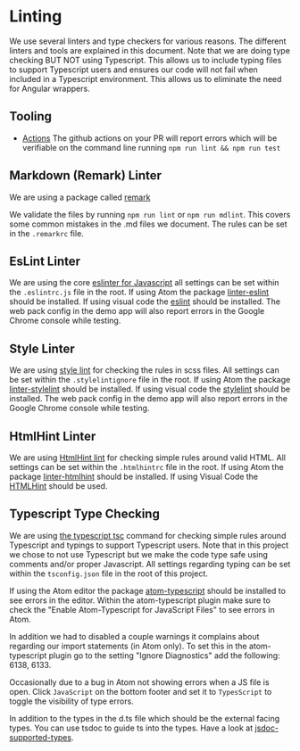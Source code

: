 # Linting

We use several linters and type checkers for various reasons. The different linters and tools are explained in this document. Note that we are doing type checking BUT NOT using Typescript. This allows us to include typing files to support Typescript users and ensures our code will not fail when included in a Typescript environment. This allows us to eliminate the need for Angular wrappers.

## Tooling

- [Actions](https://github.com/infor-design/enterprise-wc/actions) The github actions on your PR will report errors which will be verifiable on the command line running `npm run lint && npm run test`

## Markdown (Remark) Linter

We are using a package called [remark](https://github.com/remarkjs/remark/tree/main/packages/remark-cli)

We validate the files by running `npm run lint` or `npm run mdlint`. This covers some common mistakes in the .md files we document. The rules can be set in the `.remarkrc` file.

## EsLint Linter

We are using the core [eslinter for Javascript](https://eslint.org/) all settings can be set within the `.eslintrc.js` file in the root. If using Atom the package [linter-eslint](https://atom.io/packages/linter-eslint) should be installed. If using visual code the [eslint]( https://marketplace.visualstudio.com/items?itemName=dbaeumer.vscode-eslint) should be installed. The web pack config in the demo app will also report errors in the Google Chrome console while testing.

## Style Linter

We are using [style lint](https://github.com/stylelint/stylelint) for checking the rules in scss files. All settings can be set within the `.stylelintignore` file in the root. If using Atom the package [linter-stylelint](https://atom.io/packages/linter-stylelint) should be installed. If using visual code the [stylelint](https://marketplace.visualstudio.com/items?itemName=stylelint.vscode-stylelint) should be installed. The web pack config in the demo app will also report errors in the Google Chrome console while testing.

## HtmlHint Linter

We are using [HtmlHint lint](https://github.com/htmlhint/HTMLHint) for checking simple rules around valid HTML. All settings can be set within the `.htmlhintrc` file in the root. If using Atom the package [linter-htmlhint](https://atom.io/packages/linter-htmlhint) should be installed. If using Visual Code the [HTMLHint](https://marketplace.visualstudio.com/items?itemName=mkaufman.HTMLHint) should be used.

## Typescript Type Checking

We are using [the typescript tsc](https://www.typescriptlang.org/docs/handbook/compiler-options.html) command for checking simple rules around Typescript and typings to support Typescript users. Note that in this project we chose to not use Typescript but we make the code type safe using comments and/or proper Javascript. All settings regarding typing can be set within the `tsconfig.json` file in the root of this project.

If using the Atom editor the package [atom-typescript](https://atom.io/packages/atom-typescript) should be installed to see errors in the editor. Within the atom-typescript plugin make sure to check the "Enable Atom-Typescript for JavaScript Files" to see errors in Atom.

In addition we had to disabled a couple warnings it complains about regarding our import statements (in Atom only). To set this in the atom-typescript plugin go to the setting  "Ignore Diagnostics" add the following: 6138, 6133.

Occasionally due to a bug in Atom not showing errors when a JS file is open. Click `JavaScript` on the bottom footer and set it to `TypesScript` to toggle the visibility of type errors.

In addition to the types in the d.ts file which should be the external facing types. You can use tsdoc to guide ts into the types. Have a look at [jsdoc-supported-types](https://www.typescriptlang.org/docs/handbook/jsdoc-supported-types.html).
